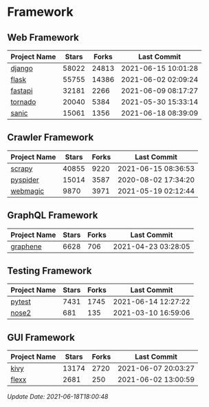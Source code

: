 # Framework

## Web Framework
| Project Name | Stars | Forks | Last Commit |
| ------------ | ----- | ----- | ----------- |
| [django](https://github.com/django/django) | 58022 | 24813 | 2021-06-15 10:01:28 |
| [flask](https://github.com/pallets/flask) | 55755 | 14386 | 2021-06-02 02:09:24 |
| [fastapi](https://github.com/tiangolo/fastapi) | 32181 | 2266 | 2021-06-09 08:17:27 |
| [tornado](https://github.com/tornadoweb/tornado) | 20040 | 5384 | 2021-05-30 15:33:14 |
| [sanic](https://github.com/sanic-org/sanic) | 15061 | 1356 | 2021-06-18 08:39:09 |

## Crawler Framework
| Project Name | Stars | Forks | Last Commit |
| ------------ | ----- | ----- | ----------- |
| [scrapy](https://github.com/scrapy/scrapy) | 40855 | 9220 | 2021-06-15 08:36:53 |
| [pyspider](https://github.com/binux/pyspider) | 15014 | 3587 | 2020-08-02 17:34:20 |
| [webmagic](https://github.com/code4craft/webmagic) | 9870 | 3971 | 2021-05-19 02:12:44 |

## GraphQL Framework
| Project Name | Stars | Forks | Last Commit |
| ------------ | ----- | ----- | ----------- |
| [graphene](https://github.com/graphql-python/graphene) | 6628 | 706 | 2021-04-23 03:28:05 |

## Testing Framework
| Project Name | Stars | Forks | Last Commit |
| ------------ | ----- | ----- | ----------- |
| [pytest](https://github.com/pytest-dev/pytest) | 7431 | 1745 | 2021-06-14 12:27:22 |
| [nose2](https://github.com/nose-devs/nose2) | 681 | 135 | 2021-03-10 16:59:06 |

## GUI Framework
| Project Name | Stars | Forks | Last Commit |
| ------------ | ----- | ----- | ----------- |
| [kivy](https://github.com/kivy/kivy) | 13174 | 2720 | 2021-06-07 20:03:27 |
| [flexx](https://github.com/flexxui/flexx) | 2681 | 250 | 2021-06-02 13:00:59 |

*Update Date: 2021-06-18T18:00:48*